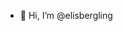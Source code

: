 - 👋 Hi, I’m @elisbergling

<!---
elisbergling/elisbergling is a ✨ special ✨ repository because its `README.md` (this file) appears on your GitHub profile.
You can click the Preview link to take a look at your changes.
--->

